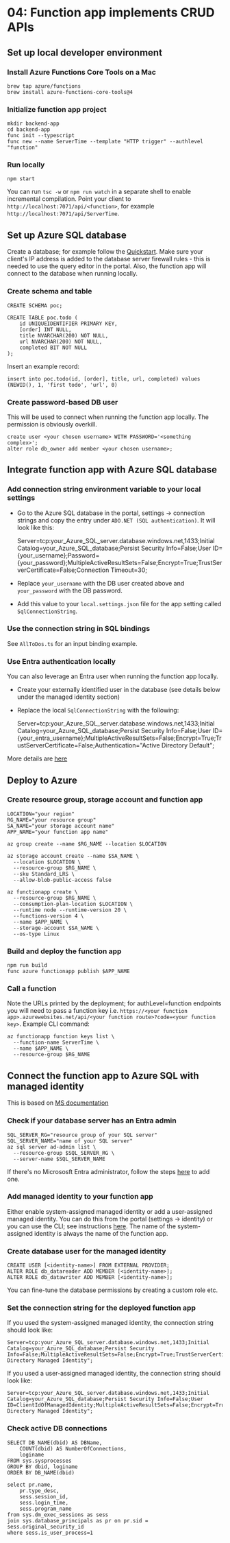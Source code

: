 # 04: Function app implements CRUD APIs

## Set up local developer environment

### Install Azure Functions Core Tools on a Mac

    brew tap azure/functions
    brew install azure-functions-core-tools@4

### Initialize function app project

    mkdir backend-app
    cd backend-app
    func init --typescript
    func new --name ServerTime --template "HTTP trigger" --authlevel "function"

### Run locally

    npm start

You can run `tsc -w` or `npm run watch` in a separate shell to enable incremental compilation. Point your client to `http://localhost:7071/api/<function>`, for example `http://localhost:7071/api/ServerTime`.

## Set up Azure SQL database

Create a database; for example follow the [Quickstart](https://learn.microsoft.com/en-us/azure/azure-sql/database/single-database-create-quickstart?view=azuresql&tabs=azure-portal). Make sure your client's IP address is added to the database server firewall rules - this is needed to use the query editor in the portal. Also, the function app will connect to the database when running locally.

### Create schema and table

    CREATE SCHEMA poc;

    CREATE TABLE poc.todo (
        id UNIQUEIDENTIFIER PRIMARY KEY,
        [order] INT NULL,
        title NVARCHAR(200) NOT NULL,
        url NVARCHAR(200) NOT NULL,
        completed BIT NOT NULL
    );

Insert an example record:

    insert into poc.todo(id, [order], title, url, completed) values (NEWID(), 1, 'first todo', 'url', 0)

### Create password-based DB user

This will be used to connect when running the function app locally. The permission is obviously overkill.

    create user <your chosen username> WITH PASSWORD='<something complex>';
    alter role db_owner add member <your chosen username>;

## Integrate function app with Azure SQL database

### Add connection string environment variable to your local settings

* Go to the Azure SQL database in the portal, settings -> connection strings and copy the entry under `ADO.NET (SQL authentication)`. It will look like this:

    Server=tcp:your_Azure_SQL_server.database.windows.net,1433;Initial Catalog=your_Azure_SQL_database;Persist Security Info=False;User ID={your_username};Password={your_password};MultipleActiveResultSets=False;Encrypt=True;TrustServerCertificate=False;Connection Timeout=30;

* Replace `your_username` with the DB user created above and `your_password` with the DB password.
* Add this value to your `local.settings.json` file for the app setting called `SqlConnectionString`.

### Use the connection string in SQL bindings

See `AllToDos.ts` for an input binding example.

### Use Entra authentication locally

You can also leverage an Entra user when running the function app locally.

* Create your externally identified user in the database (see details below under the managed identity section)
* Replace the local `SqlConnectionString` with the following:

    Server=tcp:your_Azure_SQL_server.database.windows.net,1433;Initial Catalog=your_Azure_SQL_database;Persist Security Info=False;User ID={your_entra_username};MultipleActiveResultSets=False;Encrypt=True;TrustServerCertificate=False;Authentication=\"Active Directory Default\";

More details are [here](https://learn.microsoft.com/en-us/sql/connect/ado-net/sql/azure-active-directory-authentication?view=sql-server-ver16#using-default-authentication)

## Deploy to Azure

### Create resource group, storage account and function app

    LOCATION="your region"
    RG_NAME="your resource group"
    SA_NAME="your storage account name"
    APP_NAME="your function app name"

    az group create --name $RG_NAME --location $LOCATION

    az storage account create --name $SA_NAME \
      --location $LOCATION \
      --resource-group $RG_NAME \
      --sku Standard_LRS \
      --allow-blob-public-access false

    az functionapp create \
      --resource-group $RG_NAME \
      --consumption-plan-location $LOCATION \
      --runtime node --runtime-version 20 \
      --functions-version 4 \
      --name $APP_NAME \
      --storage-account $SA_NAME \
      --os-type Linux

### Build and deploy the function app

    npm run build
    func azure functionapp publish $APP_NAME

### Call a function

Note the URLs printed by the deployment; for authLevel=function endpoints you will need to pass a function key i.e. `https://<your function app>.azurewebsites.net/api/<your function route>?code=<your function key>`. Example CLI command:

    az functionapp function keys list \
      --function-name ServerTime \
      --name $APP_NAME \
      --resource-group $RG_NAME

## Connect the function app to Azure SQL with managed identity

This is based on [MS documentation](https://learn.microsoft.com/en-gb/azure/azure-functions/functions-identity-access-azure-sql-with-managed-identity)

### Check if your database server has an Entra admin

    SQL_SERVER_RG="resource group of your SQL server"
    SQL_SERVER_NAME="name of your SQL server"
    az sql server ad-admin list \
      --resource-group $SQL_SERVER_RG \
      --server-name $SQL_SERVER_NAME

If there's no Micrososft Entra administrator, follow the steps [here](https://learn.microsoft.com/en-us/azure/azure-sql/database/authentication-aad-configure?view=azuresql&tabs=azure-portal#provision-azure-ad-admin-sql-database) to add one.

### Add managed identity to your function app

Either enable system-assigned managed identity or add a user-assigned managed identity. You can do this from the portal (settings -> identity) or you can use the CLI; see instructions [here](https://learn.microsoft.com/en-gb/azure/app-service/overview-managed-identity?tabs=cli%2Cdotnet&toc=%2Fazure%2Fazure-functions%2Ftoc.json#add-a-system-assigned-identity). The name of the system-assigned identity is always the name of the function app.

### Create database user for the managed identity

    CREATE USER [<identity-name>] FROM EXTERNAL PROVIDER;
    ALTER ROLE db_datareader ADD MEMBER [<identity-name>];
    ALTER ROLE db_datawriter ADD MEMBER [<identity-name>];

You can fine-tune the database permissions by creating a custom role etc.

### Set the connection string for the deployed function app

If you used the system-assigned managed identity, the connection string should look like:

    Server=tcp:your_Azure_SQL_server.database.windows.net,1433;Initial Catalog=your_Azure_SQL_database;Persist Security Info=False;MultipleActiveResultSets=False;Encrypt=True;TrustServerCertificate=False;Authentication="Active Directory Managed Identity";

If you used a user-assigned managed identity, the connection string should look like:

    Server=tcp:your_Azure_SQL_server.database.windows.net,1433;Initial Catalog=your_Azure_SQL_database;Persist Security Info=False;User ID=ClientIdOfManagedIdentity;MultipleActiveResultSets=False;Encrypt=True;TrustServerCertificate=False;Authentication="Active Directory Managed Identity";

### Check active DB connections

    SELECT DB_NAME(dbid) AS DBName,
        COUNT(dbid) AS NumberOfConnections,
        loginame
    FROM sys.sysprocesses
    GROUP BY dbid, loginame
    ORDER BY DB_NAME(dbid)

    select pr.name,
        pr.type_desc,
        sess.session_id,
        sess.login_time,
        sess.program_name
    from sys.dm_exec_sessions as sess
    join sys.database_principals as pr on pr.sid = sess.original_security_id
    where sess.is_user_process=1